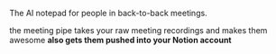 The AI notepad for people in back-to-back meetings.

the meeting pipe takes your raw meeting recordings and makes them awesome **also gets them pushed into your Notion account**
